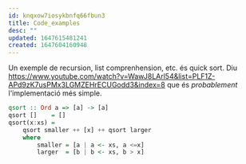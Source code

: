 ```yaml
---
id: knqxow7iosykbnfq66fbun3
title: Code_examples
desc: ""
updated: 1647615481241
created: 1647604160948
---
```


Un exemple de recursion, list comprenhension, etc. és quick sort. Diu https://www.youtube.com/watch?v=WawJ8LArl54&list=PLF1Z-APd9zK7usPMx3LGMZEHrECUGodd3&index=8 que és _probablement_ l'implementació més simple.

```hs
qsort :: Ord a => [a] -> [a]
qsort []    = []
qsort(x:xs) =
    qsort smaller ++ [x] ++ qsort larger
    where
        smaller = [a | a <- xs, a <=x]
        larger  = [b | b <- xs, b > x]
```
